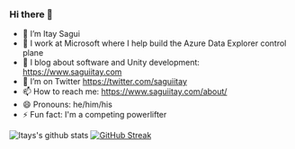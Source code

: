 ### Hi there 👋

- 🔭 I’m Itay Sagui
- 🏢 I work at Microsoft where I help build the Azure Data Explorer control plane
- 🌱 I blog about software and Unity development: https://www.saguiitay.com
- 🦜 I’m on Twitter https://twitter.com/saguiitay
- 📫 How to reach me: https://www.saguiitay.com/about/
- 😄 Pronouns: he/him/his
- ⚡ Fun fact: I'm a competing powerlifter

![Itays's github stats](https://github-readme-stats.vercel.app/api?username=saguiitay&show_icons=true)
[![GitHub Streak](https://github-readme-streak-stats.herokuapp.com/?user=saguiitay&theme=dark&hide_current_streak=true)](https://git.io/streak-stats)

